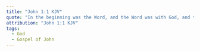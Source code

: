 ```yaml
---
title: "John 1:1 KJV"
quote: "In the beginning was the Word, and the Word was with God, and the Word was God."
attribution: "John 1:1 KJV"
tags:
  - God
  - Gospel of John
---
```


